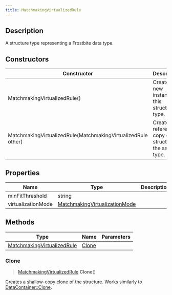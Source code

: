 ```yaml
---
title: MatchmakingVirtualizedRule
---
```

## Description

A structure type representing a Frostbite data type.

## Constructors

| Constructor                                                  | Description                                              |
| ------------------------------------------------------------ | -------------------------------------------------------- |
| MatchmakingVirtualizedRule()                                 | Create a new instance of this structure type.            |
| MatchmakingVirtualizedRule(MatchmakingVirtualizedRule other) | Create a reference copy of a structure of the same type. |

## Properties

| Name               | Type                                                           | Description |
| ------------------ | -------------------------------------------------------------- | ----------- |
| minFitThreshold    | string                                                         |             |
| virtualizationMode | [MatchmakingVirtualizationMode](MatchmakingVirtualizationMode) |             |

## Methods

| Type                                                     | Name            | Parameters |
| -------------------------------------------------------- | --------------- | ---------- |
| [MatchmakingVirtualizedRule](MatchmakingVirtualizedRule) | [Clone](#clone) |            |

### Clone

> [MatchmakingVirtualizedRule](MatchmakingVirtualizedRule) **Clone**()

Creates a shallow-copy clone of the structure. Works similarly to [DataContainer::Clone](/vext/ref/shared/class/datacontainer#clone).
